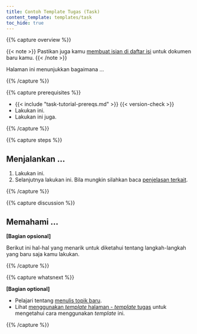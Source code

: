```yaml
---
title: Contoh Template Tugas (Task)
content_template: templates/task
toc_hide: true
---
```


{{% capture overview %}}

{{< note >}}
Pastikan juga kamu [membuat isian di daftar isi](/docs/home/contribute/write-new-topic/#creating-an-entry-in-the-table-of-contents) untuk dokumen baru kamu.
{{< /note >}}

Halaman ini menunjukkan bagaimana ...

{{% /capture %}}

{{% capture prerequisites %}}

* {{< include "task-tutorial-prereqs.md" >}} {{< version-check >}}
* Lakukan ini.
* Lakukan ini juga.

{{% /capture %}}

{{% capture steps %}}

## Menjalankan ...

1. Lakukan ini.
1. Selanjutnya lakukan ini. Bila mungkin silahkan baca [penjelasan terkait](...).

{{% /capture %}}

{{% capture discussion %}}

## Memahami ...
**[Bagian opsional]**

Berikut ini hal-hal yang menarik untuk diketahui tentang langkah-langkah yang baru saja kamu lakukan.

{{% /capture %}}

{{% capture whatsnext %}}

**[Bagian optional]**

* Pelajari tentang [menulis topik baru](/docs/home/contribute/write-new-topic/).
* Lihat [menggunakan _template_ halaman - _template_ tugas](/docs/home/contribute/page-templates/#task_template) untuk mengetahui cara menggunakan _template_ ini.

{{% /capture %}}


